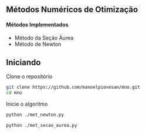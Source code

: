 ## Métodos Numéricos de Otimização
#### Métodos Implementados
- Método da Seção Áurea
- Método de Newton

## Iniciando
 Clone o repositório

```bash
git clone https://github.com/manoelpiovesan/mno.git
cd mno
```
Inicie o algoritmo

```bash
python ./met_newton.py 

python ./met_secao_aurea.py 
```